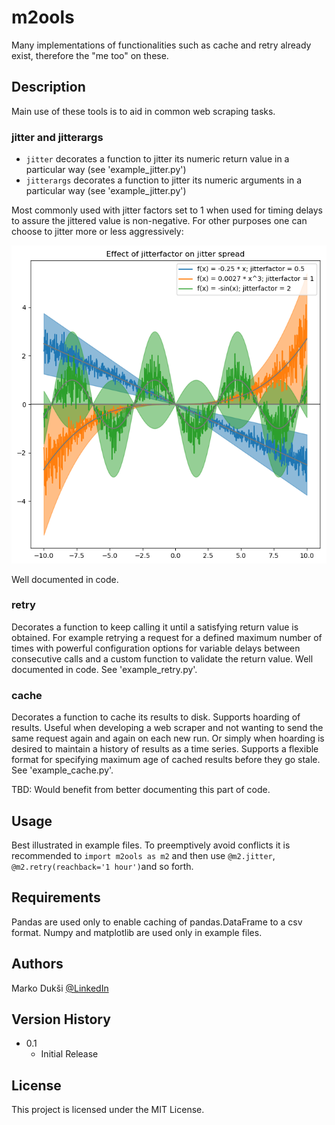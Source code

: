 # m2ools

Many implementations of functionalities such as cache and retry already exist, therefore the "me too" on these.

## Description

Main use of these tools is to aid in common web scraping tasks.

### jitter and jitterargs
- `jitter` decorates a function to jitter its numeric return value in a particular way (see 'example_jitter.py')
- `jitterargs` decorates a function to jitter its numeric arguments in a particular way (see 'example_jitter.py')

Most commonly used with jitter factors set to 1 when used for timing delays to assure the jittered value is non-negative. For other purposes one can choose to jitter more or less aggressively:

![Effect of jitterfactor on jitter spread](https://github.com/MarkoDuksi/m2ools/blob/main/images/jitter.png)

Well documented in code.

### retry
Decorates a function to keep calling it until a satisfying return value is obtained. For example retrying a request for a defined maximum number of times with powerful configuration options for variable delays between consecutive calls and a custom function to validate the return value. Well documented in code. See 'example_retry.py'.

### cache
Decorates a function to cache its results to disk. Supports hoarding of results. Useful when developing a web scraper and not wanting to send the same request again and again on each new run. Or simply when hoarding is desired to maintain a history of results as a time series. Supports a flexible format for specifying maximum age of cached results before they go stale. See 'example_cache.py'.

TBD: Would benefit from better documenting this part of code.

## Usage

Best illustrated in example files. To preemptively avoid conflicts it is recommended to `import m2ools as m2` and then use `@m2.jitter`, `@m2.retry(reachback='1 hour')`and so forth.

## Requirements
Pandas are used only to enable caching of pandas.DataFrame to a csv format. Numpy and matplotlib are used only in example files.

## Authors

Marko Dukši
[@LinkedIn](https://www.linkedin.com/in/mduksi/)

## Version History

- 0.1
    * Initial Release

## License

This project is licensed under the MIT License.
